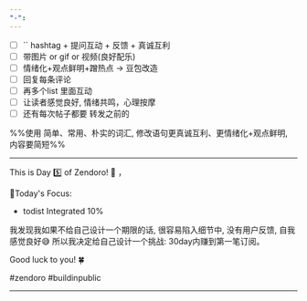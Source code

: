 ```yaml
---
"-":
---
```


- [ ] `` hashtag + 提问互动 + 反馈 + 真诚互利
- [ ] 带图片 or gif  or 视频(良好配乐)
- [ ] 情绪化+观点鲜明+蹭热点 -> 豆包改造
- [ ] 回复每条评论
- [ ] 再多个list 里面互动
- [ ] 让读者感觉良好, 情绪共鸣，心理按摩
- [ ] 还有每次帖子都要 转发之前的

%%使用 简单、常用、朴实的词汇, 修改语句更真诚互利、更情绪化+观点鲜明, 内容要简短%%

---

This is Day 5️⃣ of Zendoro! 💪 ，

🚧Today's Focus:
- todist Integrated 10%

我发现我如果不给自己设计一个期限的话, 很容易陷入细节中, 没有用户反馈, 自我感觉良好😅
所以我决定给自己设计一个挑战: 30day内赚到第一笔订阅。


Good luck to you! 🍀

#zendoro #buildinpublic

----
